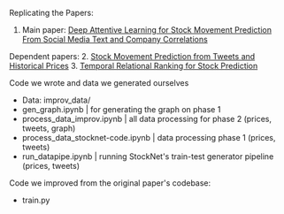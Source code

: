 Replicating the Papers:
1. Main paper: [Deep Attentive Learning for Stock Movement Prediction From Social Media Text and Company Correlations](https://aclanthology.org/2020.emnlp-main.676.pdf)

Dependent papers:
2. [Stock Movement Prediction from Tweets and Historical Prices](https://aclanthology.org/P18-1183.pdf)
3. [Temporal Relational Ranking for Stock Prediction](https://arxiv.org/pdf/1809.09441)

Code we wrote and data we generated ourselves
- Data: improv_data/
- gen_graph.ipynb | for generating the graph on phase 1
- process_data_improv.ipynb | all data processing for phase 2 (prices, tweets, graph) 
- process_data_stocknet-code.ipynb | data processing phase 1 (prices, tweets) 
- run_datapipe.ipynb | running StockNet's train-test generator pipeline (prices, tweets)

Code we improved from the original paper's codebase:
- train.py
